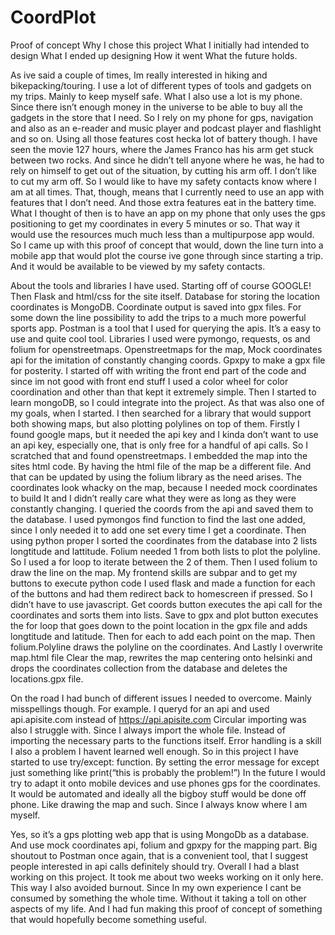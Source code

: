 # CoordPlot
 Proof of concept
Why I chose this project
What I initially had intended to design
What I ended up designing
How it went
What the future holds.
 
As ive said a couple of times, Im really interested in hiking and bikepacking/touring. I use a lot of different types of tools and gadgets on my trips. Mainly to keep myself safe. What I also use a lot is my phone. Since there isn’t enough money in the universe to be able to buy all the gadgets in the store that I need. So I rely on my phone for gps, navigation and also as an e-reader and music player and podcast player and flashlight and so on. Using all those features cost hecka lot of battery though. I have seen the movie 127 hours, where the James Franco has his arm get stuck between two rocks. And since he didn’t tell anyone where he was, he had to rely on himself to get out of the situation, by cutting his arm off. I don’t like to cut my arm off. So I would like to have my safety contacts know where I am at all times. That, though, means that I currently need to use an app with features that I don’t need. And those extra features eat in the battery time.
What I thought of then is to have an app on my phone that only uses the gps positioning to get my coordinates in every 5 minutes or so. That way it would use the resources much much less than a multipurpose app would. So I came up with this proof of concept that would, down the line turn into a mobile app that would plot the course ive gone through since starting a trip. And it would be available to be viewed by my safety contacts.
 
About the tools and libraries I have used. Starting off of course GOOGLE! Then Flask and html/css for the site itself. Database for storing the location coordinates is MongoDB. Coordinate output is saved into gpx files. For some down the line possibility to add the trips to a much more powerful sports app. Postman is a tool that I used for querying the apis. It’s a easy to use and quite cool tool. Libraries I used were pymongo, requests, os and folium for openstreetmaps. Openstreetmaps for the map, Mock coordinates api for the imitation of constantly changing coords. Gpxpy to make a gpx file for posterity.
I started off with writing the front end part of the code and since im not good with front end stuff I used a color wheel for color coordination and other than that kept it extremely simple. Then I started to learn mongoDB, so I could integrate into the project. As that was also one of my goals, when I started. I then searched for a library that would support both showing maps, but also plotting polylines on top of them.
Firstly I found google maps, but it needed the api key and I kinda don’t want to use an api key, especially one, that is only free for a handful of api calls. So I scratched that and found openstreetmaps. I embedded the map into the sites html code. By having the html file of the map be a different file. And that can be updated by using the folium library as the need arises. The coordinates look whacky on the map, because I needed mock coordinates to build It and I didn’t really care what they were as long as they were constantly changing. I queried the coords from the api and saved them to the database. I used pymongos find function to find the last one added, since I only needed it to add one set every time I get a coordinate. Then using python proper I sorted the coordinates from the database into 2 lists longtitude and lattitude. Folium needed 1 from both lists to plot the polyline. So I used a for loop to iterate between the 2 of them. Then I used folium to draw the line on the map.
My frontend skills are subpar and to get my buttons to execute python code I used flask and made a function for each of the buttons and had them redirect back to homescreen if pressed. So I didn’t have to use javascript. Get coords button executes the api call for the coordinates and sorts them into lists. Save to gpx and plot button executes the for loop that goes down to the point location in the gpx file and adds longtitude and latitude. Then for each to add each point on the map. Then folium.Polyline draws the polyline on the coordinates. And Lastly I overwrite map.html file
Clear the map, rewrites the map centering onto helsinki and drops the coordinates collection from the database and deletes the locations.gpx file.


On the road I had bunch of different issues I needed to overcome. Mainly misspellings though. For example. I queryd for an api and used api.apisite.com instead of https://api.apisite.com
Circular importing was also I struggle with. Since I always import the whole file. Instead of importing the necessary parts to the functions itself. 
Error handling is a skill I also a problem I havent learned well enough. So in this project I have started to use try/except: function. By setting the error message for except just something like print(“this is probably the problem!”)
 In the future I would try to adapt it onto mobile devices and use phones gps for the coordinates. It would be automated and ideally all the bigboy stuff would be done off phone. Like drawing the map and such. Since I always know where I am myself.

Yes, so it’s a gps plotting web app that is using MongoDb as a database. And use mock coordinates api, folium and gpxpy for the mapping part. Big shoutout to Postman once again, that is a convenient tool, that I suggest people interested in api calls definitely should try. Overall I had a blast working on this project. It took me about two weeks working on it only here. This way I also avoided burnout. Since In my own experience I cant be consumed by something the whole time. Without it taking a toll on other aspects of my life. And I had fun making this proof of concept of something that would hopefully become something useful.

